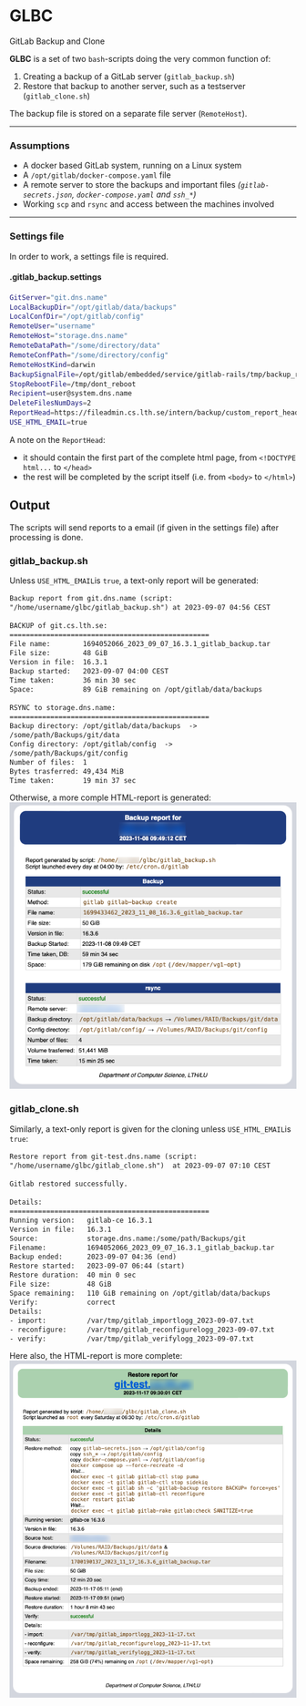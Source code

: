 # GLBC
GitLab Backup and Clone

**GLBC** is a set of two `bash`-scripts doing the very common function of:

  1. Creating a backup of a GitLab server (`gitlab_backup.sh`)
  2. Restore that backup to another server, such as a testserver (`gitlab_clone.sh`)

The backup file is stored on a separate file server (`RemoteHost`).

-----

### Assumptions

  * A docker based GitLab system, running on a Linux system
  * A `/opt/gitlab/docker-compose.yaml` file
  * A remote server to store the backups and important files _(`gitlab-secrets.json`, `docker-compose.yaml` and `ssh_*`)_
  * Working `scp` and `rsync` and access between the machines involved

-----

### Settings file

In order to work, a settings file is required.

#### .gitlab_backup.settings
```bash
GitServer="git.dns.name"
LocalBackupDir="/opt/gitlab/data/backups"
LocalConfDir="/opt/gitlab/config"
RemoteUser="username"
RemoteHost="storage.dns.name"
RemoteDataPath="/some/directory/data"
RemoteConfPath="/some/directory/config"
RemoteHostKind=darwin
BackupSignalFile=/opt/gitlab/embedded/service/gitlab-rails/tmp/backup_restore.pid
StopRebootFile=/tmp/dont_reboot
Recipient=user@system.dns.name
DeleteFilesNumDays=2
ReportHead=https://fileadmin.cs.lth.se/intern/backup/custom_report_head.html
USE_HTML_EMAIL=true
```

A note on the `ReportHead`:  

  * it should contain the first part of the complete html page, from `<!DOCTYPE html...` to `</head>`
  * the rest will be completed by the script itself (i.e. from `<body>` to `</html>`)


## Output

The scripts will send reports to a email (if given in the settings file) after processing is done.

### gitlab_backup.sh

Unless `USE_HTML_EMAIL`is `true`, a text-only report will be generated:
```text
Backup report from git.dns.name (script: "/home/username/glbc/gitlab_backup.sh") at 2023-09-07 04:56 CEST

BACKUP of git.cs.lth.se:
=================================================
File name:        1694052066_2023_09_07_16.3.1_gitlab_backup.tar
File size:        48 GiB
Version in file:  16.3.1
Backup started:   2023-09-07 04:00 CEST
Time taken:       36 min 30 sec
Space:            89 GiB remaining on /opt/gitlab/data/backups

RSYNC to storage.dns.name:
=================================================
Backup directory: /opt/gitlab/data/backups  ->  /some/path/Backups/git/data
Config directory: /opt/gitlab/config  ->  /some/path/Backups/git/config
Number of files:  1
Bytes trasferred: 49,434 MiB
Time taken:       19 min 37 sec
```
Otherwise, a more comple HTML-report is generated:  
![example of backup email](example_backup.png)

### gitlab_clone.sh

Similarly, a text-only report is given for the cloning unless `USE_HTML_EMAIL`is `true`:
```text
Restore report from git-test.dns.name (script: "/home/username/glbc/gitlab_clone.sh")  at 2023-09-07 07:10 CEST

Gitlab restored successfully.

Details:
=================================================
Running version:   gitlab-ce 16.3.1
Version in file:   16.3.1
Source:            storage.dns.name:/some/path/Backups/git
Filename:          1694052066_2023_09_07_16.3.1_gitlab_backup.tar
Backup ended:      2023-09-07 04:36 (end)
Restore started:   2023-09-07 06:44 (start)
Restore duration:  40 min 0 sec
File size:         48 GiB
Space remaining:   110 GiB remaining on /opt/gitlab/data/backups
Verify:            correct
Details:
- import:          /var/tmp/gitlab_importlogg_2023-09-07.txt
- reconfigure:     /var/tmp/gitlab_reconfigurelogg_2023-09-07.txt
- verify:          /var/tmp/gitlab_verifylogg_2023-09-07.txt
```
Here also, the HTML-report is more complete:  
![example of restore email](example_restore.png)
